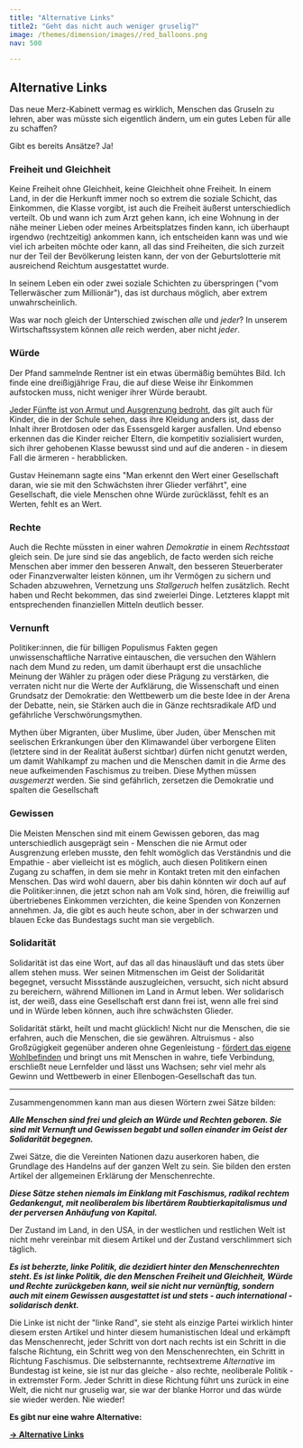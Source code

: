 ```yaml
---
title: "Alternative Links"
title2: "Geht das nicht auch weniger gruselig?"
image: /themes/dimension/images//red_balloons.png
nav: 500

---
```



## Alternative Links

Das neue Merz-Kabinett vermag es wirklich, Menschen das Gruseln zu lehren, aber was müsste sich eigentlich ändern, um ein gutes Leben für alle zu schaffen?

Gibt es bereits Ansätze? Ja!

### Freiheit und Gleichheit

Keine Freiheit ohne Gleichheit, keine Gleichheit ohne Freiheit. In einem Land, in der die Herkunft immer noch so extrem die soziale Schicht, das Einkommen, die Klasse vorgibt, ist auch die Freiheit äußerst unterschiedlich verteilt. Ob und wann ich zum Arzt gehen kann, ich eine Wohnung in der nähe meiner Lieben oder meines Arbeitsplatzes finden kann, ich überhaupt irgendwo (rechtzeitig) ankommen kann, ich entscheiden kann was und wie viel ich arbeiten möchte oder kann, all das sind Freiheiten, die sich zurzeit nur der Teil der Bevölkerung leisten kann, der von der Geburtslotterie mit ausreichend Reichtum ausgestattet wurde.

In seinem Leben ein oder zwei soziale Schichten zu überspringen ("vom Tellerwäscher zum Millionär"), das ist durchaus möglich, aber extrem unwahrscheinlich.

Was war noch gleich der Unterschied zwischen *alle* und *jeder*? In unserem Wirtschaftssystem können *alle* reich werden, aber nicht *jeder*.

### Würde

Der Pfand sammelnde Rentner ist ein etwas übermäßig bemühtes Bild. Ich finde eine dreißigjährige Frau, die auf diese Weise ihr Einkommen aufstocken muss, nicht weniger ihrer Würde beraubt. 

[Jeder Fünfte ist von Armut und Ausgrenzung bedroht](https://www.tagesschau.de/wirtschaft/armut-deutschland-destatis-100.html), das gilt auch für Kinder, die in der Schule sehen, dass ihre Kleidung anders ist, dass der Inhalt ihrer Brotdosen oder das Essensgeld karger ausfallen. Und ebenso erkennen das die Kinder reicher Eltern, die kompetitiv sozialisiert wurden, sich ihrer gehobenen Klasse bewusst sind und auf die anderen - in diesem Fall die ärmeren - herabblicken.

Gustav Heinemann sagte eins "Man erkennt den Wert einer Gesellschaft daran, wie sie mit den Schwächsten ihrer Glieder verfährt", eine Gesellschaft, die viele Menschen ohne Würde zurücklässt, fehlt es an Werten, fehlt es an Wert.

### Rechte

Auch die Rechte müssten in einer wahren *Demokratie* in einem *Rechtsstaat* gleich sein. De jure sind sie das angeblich, de facto werden sich reiche Menschen aber immer den besseren Anwalt, den besseren Steuerberater oder Finanzverwalter leisten können, um ihr Vermögen zu sichern und Schaden abzuwehren, Vernetzung uns *Stallgeruch* helfen zusätzlich. Recht haben und Recht bekommen, das sind zweierlei Dinge. Letzteres klappt mit entsprechenden finanziellen Mitteln deutlich besser.

### Vernunft

Politiker:innen, die für billigen Populismus Fakten gegen unwissenschaftliche Narrative eintauschen, die versuchen den Wählern nach dem Mund zu reden, um damit überhaupt erst die unsachliche Meinung der Wähler zu prägen oder diese Prägung zu verstärken, die verraten nicht nur die Werte der Aufklärung, die Wissenschaft und einen Grundsatz der Demokratie: den Wettbewerb um die beste Idee in der Arena der Debatte, nein, sie Stärken auch die in Gänze rechtsradikale AfD und gefährliche Verschwörungsmythen.

Mythen über Migranten, über Muslime, über Juden, über Menschen mit seelischen Erkrankungen über den Klimawandel über verborgene Eliten (letztere sind in der Realität äußerst sichtbar) dürfen nicht genutzt werden, um damit Wahlkampf zu machen und die Menschen damit in die Arme des neue aufkeimenden Faschismus zu treiben. Diese Mythen müssen *ausgemerzt* werden. Sie sind gefährlich, zersetzen die Demokratie und spalten die Gesellschaft

### Gewissen

Die Meisten Menschen sind mit einem Gewissen geboren, das mag unterschiedlich ausgeprägt sein - Menschen die nie Armut oder Ausgrenzung erleben musste, den fehlt womöglich das Verständnis und die Empathie - aber vielleicht ist es möglich, auch diesen Politikern einen Zugang zu schaffen, in dem sie mehr in Kontakt treten mit den einfachen Menschen. Das wird wohl dauern, aber bis dahin könnten wir doch auf auf die Politiker:innen, die jetzt schon nah am Volk sind, hören, die freiwillig auf übertriebenes Einkommen verzichten, die keine Spenden von Konzernen annehmen. Ja, die gibt es auch heute schon, aber in der schwarzen und blauen Ecke das Bundestags sucht man sie vergeblich.

### Solidarität

Solidarität ist das eine Wort, auf das all das hinausläuft und das stets über allem stehen muss. Wer seinen Mitmenschen im Geist der Solidarität begegnet, versucht Missstände auszugleichen, versucht, sich nicht absurd zu bereichern, während Millionen im Land in Armut leben. Wer solidarisch ist, der weiß, dass eine Gesellschaft erst dann frei ist, wenn alle frei sind und in Würde leben können, auch ihre schwächsten Glieder.

Solidarität stärkt, heilt und macht glücklich! Nicht nur die Menschen, die sie erfahren, auch die Menschen, die sie gewähren. Altruismus - also Großzügigkeit gegenüber anderen ohne Gegenleistung - [fördert das eigene Wohlbefinden](https://www.tk.de/techniker/gesundheit-foerdern/stress-entspannung/wohlbefinden/glueck-anderen-gutes-tun-freundlichkeit-2061440) und bringt uns mit Menschen in wahre, tiefe Verbindung, erschließt neue Lernfelder und lässt uns Wachsen; sehr viel mehr als Gewinn und Wettbewerb in einer Ellenbogen-Gesellschaft das tun.

---

Zusammengenommen kann man aus diesen Wörtern zwei Sätze bilden:

***Alle Menschen sind frei und gleich an Würde und Rechten geboren. Sie sind mit Vernunft und Gewissen begabt und sollen einander im Geist der Solidarität begegnen.***

Zwei Sätze, die die Vereinten Nationen dazu auserkoren haben, die Grundlage des Handelns auf der ganzen Welt zu sein. Sie bilden den ersten Artikel der allgemeinen Erklärung der Menschenrechte.

***Diese Sätze stehen niemals im Einklang mit Faschismus, radikal rechtem Gedankengut, mit neoliberalem bis libertärem Raubtierkapitalismus und der perversen Anhäufung von Kapital.***

Der Zustand im Land, in den USA, in der westlichen und restlichen Welt ist nicht mehr vereinbar mit diesem Artikel und der Zustand verschlimmert sich täglich.

***Es ist beherzte, linke Politik, die dezidiert hinter den Menschenrechten steht. Es ist linke Politik, die den Menschen Freiheit und Gleichheit, Würde und Rechte zurückgeben kann, weil sie nicht nur vernünftig, sondern auch mit einem Gewissen ausgestattet ist und stets - auch international - solidarisch denkt.***

Die Linke ist nicht der "linke Rand", sie steht als einzige Partei wirklich hinter diesem ersten Artikel und hinter diesem humanistischen Ideal und erkämpft das Menschenrecht, jeder Schritt von dort nach rechts ist ein Schritt in die falsche Richtung, ein Schritt weg von den Menschenrechten, ein Schritt in Richtung Faschismus. Die selbsternannte, rechtsextreme *Alternative* im Bundestag ist keine, sie ist nur das gleiche - also rechte, neoliberale Politik - in extremster Form. Jeder Schritt in diese Richtung führt uns zurück in eine Welt, die nicht nur gruselig war, sie war der blanke Horror und das würde sie wieder werden. Nie wieder!

**Es gibt nur eine wahre Alternative:**

**[-> Alternative Links](https://www.die-linke.de/start/)**
